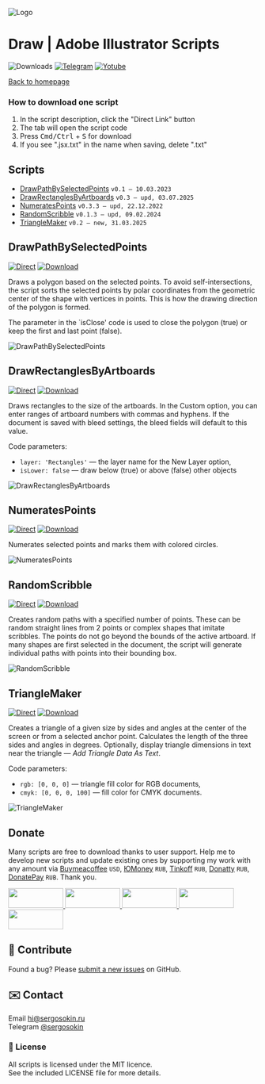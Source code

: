 ![Logo](https://i.ibb.co/mF018gV/emblem.png)

# Draw | Adobe Illustrator Scripts

![Downloads](https://img.shields.io/badge/Downloads-88k-27CF7D.svg) [![Telegram](https://img.shields.io/badge/Telegram%20Channel-%40aiscripts-0088CC.svg)](https://t.me/aiscripts) [![Yotube](https://img.shields.io/badge/Youtube-%40SergOsokinArt-FF0000.svg)](https://www.youtube.com/c/SergOsokinArt/videos)

[Back to homepage](../README.md)

### How to download one script 
1. In the script description, click the "Direct Link" button
2. The tab will open the script code
3. Press <kbd>Cmd/Ctrl</kbd> + <kbd>S</kbd> for download
4. If you see ".jsx.txt" in the name when saving, delete ".txt"

## Scripts
* [DrawPathBySelectedPoints](https://github.com/creold/illustrator-scripts/blob/master/md/Draw.md#drawpathbyselectedpoints) `v0.1 — 10.03.2023`
* [DrawRectanglesByArtboards](https://github.com/creold/illustrator-scripts/blob/master/md/Draw.md#drawrectanglesbyartboards) `v0.3 — upd, 03.07.2025`
* [NumeratesPoints](https://github.com/creold/illustrator-scripts/blob/master/md/Draw.md#numeratespoints) `v0.3.3 — upd, 22.12.2022`
* [RandomScribble](https://github.com/creold/illustrator-scripts/blob/master/md/Draw.md#randomscribble) `v0.1.3 — upd, 09.02.2024`
* [TriangleMaker](https://github.com/creold/illustrator-scripts/blob/master/md/Draw.md#trianglemaker) `v0.2 — new, 31.03.2025`

## DrawPathBySelectedPoints
[![Direct](https://img.shields.io/badge/Direct%20Link-DrawPathBySelectedPoints.jsx-FF6900.svg)](https://link.aiscripts.ru/drawbyselpts) [![Download](https://img.shields.io/badge/Download%20All-Zip%20archive-0088CC.svg)](https://bit.ly/2M0j95N)

Draws a polygon based on the selected points. To avoid self-intersections, the script sorts the selected points by polar coordinates from the geometric center of the shape with vertices in points. This is how the drawing direction of the polygon is formed.

The parameter in the `isClose' code is used to close the polygon (true) or keep the first and last point (false).

![DrawPathBySelectedPoints](https://i.ibb.co/3CqGhj7/Draw-Path-By-Selected-Points.gif)

## DrawRectanglesByArtboards
[![Direct](https://img.shields.io/badge/Direct%20Link-DrawRectanglesByArtboards.jsx-FF6900.svg)](https://link.aiscripts.ru/drawrectbyab) [![Download](https://img.shields.io/badge/Download%20All-Zip%20archive-0088CC.svg)](https://bit.ly/2M0j95N)

Draws rectangles to the size of the artboards. In the Custom option, you can enter ranges of artboard numbers with commas and hyphens. If the document is saved with bleed settings, the bleed fields will default to this value.

Code parameters:

* `layer: 'Rectangles'` — the layer name for the New Layer option,
* `isLower: false` — draw below (true) or above (false) other objects

![DrawRectanglesByArtboards](https://i.ibb.co/yQ2sfQk/Draw-Rectangles-By-Artboard.gif)

## NumeratesPoints
[![Direct](https://img.shields.io/badge/Direct%20Link-NumeratesPoints.jsx-FF6900.svg)](https://link.aiscripts.ru/numpts) [![Download](https://img.shields.io/badge/Download%20All-Zip%20archive-0088CC.svg)](https://bit.ly/2M0j95N)

Numerates selected points and marks them with colored circles.

![NumeratesPoints](https://i.ibb.co/bdJ8tvV/Numerates-Points.gif)

## RandomScribble
[![Direct](https://img.shields.io/badge/Direct%20Link-RandomScribble.jsx-FF6900.svg)](https://link.aiscripts.ru/randscrib) [![Download](https://img.shields.io/badge/Download%20All-Zip%20archive-0088CC.svg)](https://bit.ly/2M0j95N)

Creates random paths with a specified number of points. These can be random straight lines from 2 points or complex shapes that imitate scribbles. The points do not go beyond the bounds of the active artboard. If many shapes are first selected in the document, the script will generate individual paths with points into their bounding box.

![RandomScribble](https://i.ibb.co/b6FftPk/Random-Scribble.gif)

## TriangleMaker
[![Direct](https://img.shields.io/badge/Direct%20Link-TriangleMaker.jsx-FF6900.svg)](https://link.aiscripts.ru/trimkr) [![Download](https://img.shields.io/badge/Download%20All-Zip%20archive-0088CC.svg)](https://bit.ly/2M0j95N)

Creates a triangle of a given size by sides and angles at the center of the screen or from a selected anchor point. Calculates the length of the three sides and angles in degrees. Optionally, display triangle dimensions in text near the triangle — *Add Triangle Data As Text*.   

Code parameters:

* `rgb: [0, 0, 0]` — triangle fill color for RGB documents, 
* `cmyk: [0, 0, 0, 100]` — fill color for CMYK documents.

![TriangleMaker](https://i.ibb.co/ccx5RsW3/Triangle-Maker.jpg)

## Donate
Many scripts are free to download thanks to user support. Help me to develop new scripts and update existing ones by supporting my work with any amount via [Buymeacoffee] `USD`, [ЮMoney] `RUB`, [Tinkoff] `RUB`, [Donatty] `RUB`, [DonatePay] `RUB`. Thank you.

[Buymeacoffee]: https://www.buymeacoffee.com/aiscripts
[ЮMoney]: https://yoomoney.ru/to/410011149615582
[Tinkoff]: https://www.tinkoff.ru/rm/osokin.sergey127/SN67U9405/
[Donatty]: https://donatty.com/sergosokin
[DonatePay]: https://new.donatepay.ru/@osokin

<a href="https://www.buymeacoffee.com/aiscripts">
  <img width="111" height="40" src="https://i.ibb.co/0ssTJQ1/bmc-badge.png">
</a>

<a href="https://www.tinkoff.ru/rm/osokin.sergey127/SN67U9405/">
  <img width="111" height="40" src="https://i.ibb.co/hRsbYnM/tinkoff-badge.png">
</a>

<a href="https://yoomoney.ru/to/410011149615582">
  <img width="111" height="40" src="https://i.ibb.co/wwrYWJ5/yoomoney-badge.png">
</a>

<a href="https://donatty.com/sergosokin">
  <img width="111" height="40" src="https://i.ibb.co/s61FGCn/donatty-badge.png">
</a>

<a href="https://new.donatepay.ru/@osokin">
  <img width="111" height="40" src="https://i.ibb.co/0KJ94ND/donatepay-badge.png">
</a>

## 🤝 Contribute

Found a bug? Please [submit a new issues](https://github.com/creold/illustrator-scripts/issues) on GitHub.

## ✉️ Contact
Email <hi@sergosokin.ru>  
Telegram [@sergosokin](https://t.me/sergosokin)

### 📝 License

All scripts is licensed under the MIT licence.  
See the included LICENSE file for more details.